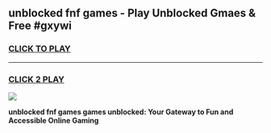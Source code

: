 
## unblocked fnf games - Play Unblocked Gmaes & Free #gxywi
<h3>
<a href="https://news.freeplayer.one?title=unblocked_fnf_games&ref=24F">CLICK TO PLAY</a></h3>
<hr>

<h3>
<a href="https://news.freeplayer.one?title=unblocked_fnf_games&ref=24F">CLICK 2 PLAY</a>
  
</h3>

<a href="https://news.freeplayer.one?title=unblocked_fnf_games&ref=24F/"><img src="https://clearcache.store/games.png"></a>


**unblocked fnf games games unblocked: Your Gateway to Fun and Accessible Online Gaming**
